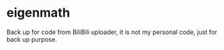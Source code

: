 # eigenmath
Back up for code from BiliBili uploader, it is not my personal code, just for back up purpose.
